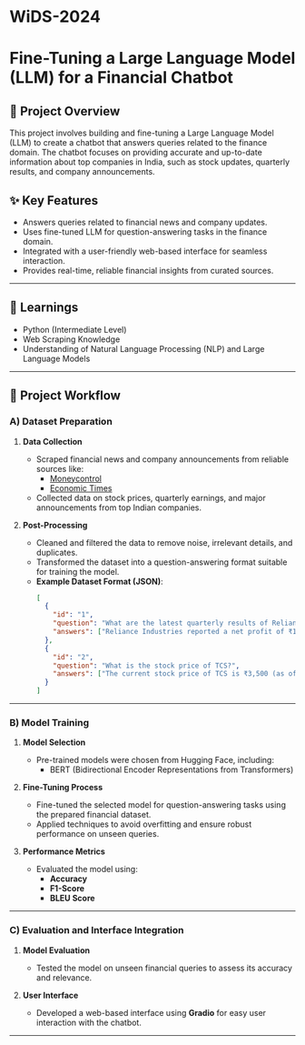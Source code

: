 # WiDS-2024
# Fine-Tuning a Large Language Model (LLM) for a Financial Chatbot  

## 📄 Project Overview  
This project involves building and fine-tuning a Large Language Model (LLM) to create a chatbot that answers queries related to the finance domain. The chatbot focuses on providing accurate and up-to-date information about top companies in India, such as stock updates, quarterly results, and company announcements.  

## ✨ Key Features  
- Answers queries related to financial news and company updates.  
- Uses fine-tuned LLM for question-answering tasks in the finance domain.  
- Integrated with a user-friendly web-based interface for seamless interaction.  
- Provides real-time, reliable financial insights from curated sources.  

---

## 📌 Learnings  
- Python (Intermediate Level)  
- Web Scraping Knowledge  
- Understanding of Natural Language Processing (NLP) and Large Language Models  

---

## 🚀 Project Workflow  

### A) Dataset Preparation  
1. **Data Collection**  
   - Scraped financial news and company announcements from reliable sources like:  
     - [Moneycontrol](https://www.moneycontrol.com)  
     - [Economic Times](https://economictimes.indiatimes.com)  
   - Collected data on stock prices, quarterly earnings, and major announcements from top Indian companies.  

2. **Post-Processing**  
   - Cleaned and filtered the data to remove noise, irrelevant details, and duplicates.  
   - Transformed the dataset into a question-answering format suitable for training the model.  
   - **Example Dataset Format (JSON)**:  
     ```json
     [
       {
         "id": "1",
         "question": "What are the latest quarterly results of Reliance Industries?",
         "answers": ["Reliance Industries reported a net profit of ₹15,792 crore for Q3 FY24."]
       },
       {
         "id": "2",
         "question": "What is the stock price of TCS?",
         "answers": ["The current stock price of TCS is ₹3,500 (as of the latest update)."]
       }
     ]
     ```  

---

### B) Model Training  
1. **Model Selection**  
   - Pre-trained models were chosen from Hugging Face, including:  
     - BERT (Bidirectional Encoder Representations from Transformers)  


2. **Fine-Tuning Process**  
   - Fine-tuned the selected model for question-answering tasks using the prepared financial dataset.  
   - Applied techniques to avoid overfitting and ensure robust performance on unseen queries.  

3. **Performance Metrics**  
   - Evaluated the model using:  
     - **Accuracy**  
     - **F1-Score**  
     - **BLEU Score**  

---

### C) Evaluation and Interface Integration  
1. **Model Evaluation**  
   - Tested the model on unseen financial queries to assess its accuracy and relevance.  
  

2. **User Interface**  
   - Developed a web-based interface using **Gradio** for easy user interaction with the chatbot.  


---


